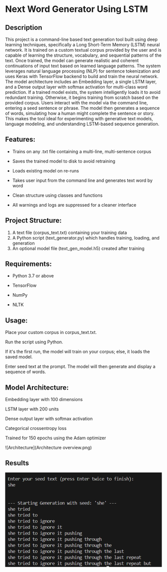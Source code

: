 # Next Word Generator Using LSTM

## Description

This project is a command-line based text generation tool built using deep learning techniques, specifically a Long Short-Term Memory (LSTM) neural network. It is trained on a custom textual corpus provided by the user and is capable of learning the structure, vocabulary, and sequential patterns of the text. Once trained, the model can generate realistic and coherent continuations of input text based on learned language patterns.
The system leverages natural language processing (NLP) for sentence tokenization and uses Keras with TensorFlow backend to build and train the neural network. The model architecture includes an Embedding layer, a single LSTM layer, and a Dense output layer with softmax activation for multi-class word prediction.
If a trained model exists, the system intelligently loads it to avoid redundant training. Otherwise, it begins training from scratch based on the provided corpus.
Users interact with the model via the command line, entering a seed sentence or phrase. The model then generates a sequence of words, simulating how a human might complete the sentence or story. This makes the tool ideal for experimenting with generative text models, language modeling, and understanding LSTM-based sequence generation.

## Features:

- Trains on any .txt file containing a multi-line, multi-sentence corpus

- Saves the trained model to disk to avoid retraining

- Loads existing model on re-runs

- Takes user input from the command line and generates text word by word

- Clean structure using classes and functions

- All warnings and logs are suppressed for a cleaner interface

## Project Structure:

1. A text file (corpus_text.txt) containing your training data
2. A Python script (text_generator.py) which handles training, loading, and generation
3. An optional model file (text_gen_model.h5) created after training

## Requirements:

- Python 3.7 or above

- TensorFlow

- NumPy

- NLTK

## Usage:

Place your custom corpus in corpus_text.txt.

Run the script using Python.

If it's the first run, the model will train on your corpus; else, it loads the saved model.

Enter seed text at the prompt. The model will then generate and display a sequence of words.

## Model Architecture:

Embedding layer with 100 dimensions

LSTM layer with 200 units

Dense output layer with softmax activation

Categorical crossentropy loss

Trained for 150 epochs using the Adam optimizer

![Architecture](Architecture overview.png)

## Results
![Results](Results.png)
